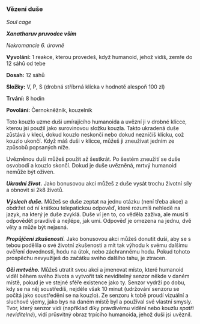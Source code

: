 ### Vězení duše

*Soul cage*

***Xanatharuv pruvodce vším***

 *Nekromancie 6. úrovně* 
 

**Vyvolání:** 1 reakce, kterou provedeš, když humanoid, jehož vidíš, zemře do 12 sáhů od tebe

**Dosah:** 12 sáhů

**Složky:** V, P, S (drobná stříbrná klícka v hodnotě alespoň 100 zl)

**Trvání:** 8 hodin

**Povolání:** Černokněžník, kouzelník
 
Toto kouzlo uzme duši umírajícího humanoida a uvězní ji v drobné klícce, kterou jsi použil jako surovinovou složku kouzla. Takto ukradená duše zůstává v kleci, dokud kouzlo neskončí nebo dokud nezničíš klícku, což kouzlo ukončí. Když máš duši v klícce, můžeš ji zneužívat jedním ze způsobů popsaných níže.

Uvězněnou duši můžeš použít až šestkrát. Po šestém zneužití se duše osvobodí a kouzlo skončí. Dokud je duše uvězněná, mrtvý humanoid nemůže být oživen.

***Ukradni život.*** Jako bonusovou akci můžeš z duše vysát trochu životní síly a obnovit si 2k8 životů.

***Výslech duše.*** Můžeš se duše zeptat na jednu otázku (není třeba akce) a obdržet od ní krátkou telepatickou odpověď, které rozumíš nehledě na jazyk, na který je duše zvyklá. Duše ví jen to, co věděla zaživa, ale musí ti odpovědět pravdivě a nejlépe, jak umí. Odpověď je omezena na jednu, dvě věty a může být nejasná.

***Propůjčení zkušeností.*** Jako bonusovou akci můžeš donutit duši, aby se s tebou podělila o své životní zkušenosti a mít tak výhodu k svému dalšímu ověření dovednosti, hodu na útok, nebo záchrannému hodu. Pokud tohoto prospěchu nevyužiješ do začátku svého dalšího tahu, je ztracen.

***Oči mrtvého.*** Můžeš utratit svou akci a jmenovat místo, které humanoid viděl během svého života a vytvořit tak neviditelný senzor někde v daném místě, pokud je ve stejné sféře existence jako ty. Senzor vydrží po dobu, kdy se na něj soustředíš, nejdéle však 10 minut (udržování senzoru se počítá jako soustředění se na kouzlo). Ze senzoru k tobě proudí vizuální a sluchové vjemy, jako bys na daném místě byl a používal své vlastní smysly. Tvor, který senzor vidí (například díky pravdivému vidění nebo kouzlu *spatři neviditelné*), vidí průsvitný obraz trpícího humanoida, jehož duši jsi uvěznil.